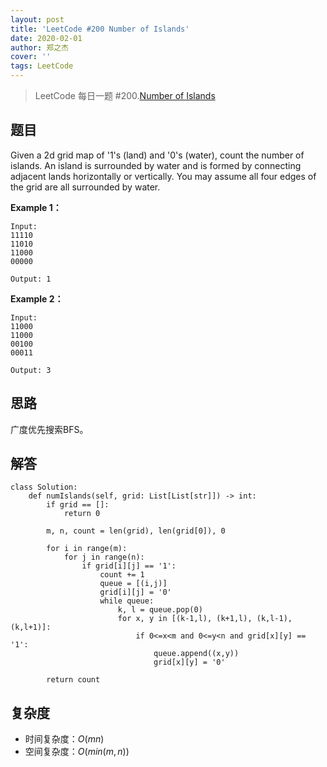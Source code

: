 ```yaml
---
layout: post
title: 'LeetCode #200 Number of Islands'
date: 2020-02-01
author: 郑之杰
cover: ''
tags: LeetCode
---
```


> LeetCode 每日一题 #200.[Number of Islands](https://leetcode-cn.com/problems/number-of-islands/)

## 题目
Given a 2d grid map of '1's (land) and '0's (water), count the number of islands. An island is surrounded by water and is formed by connecting adjacent lands horizontally or vertically. You may assume all four edges of the grid are all surrounded by water.

**Example 1：**
```
Input:
11110
11010
11000
00000

Output: 1
```

**Example 2：**
```
Input:
11000
11000
00100
00011

Output: 3
```

## 思路
广度优先搜索BFS。

## 解答
```
class Solution:
    def numIslands(self, grid: List[List[str]]) -> int:
        if grid == []:
            return 0
            
        m, n, count = len(grid), len(grid[0]), 0

        for i in range(m):
            for j in range(n):
                if grid[i][j] == '1':
                    count += 1
                    queue = [(i,j)]
                    grid[i][j] = '0'
                    while queue:
                        k, l = queue.pop(0)
                        for x, y in [(k-1,l), (k+1,l), (k,l-1), (k,l+1)]:
                            if 0<=x<m and 0<=y<n and grid[x][y] == '1':
                                queue.append((x,y))
                                grid[x][y] = '0'

        return count
```

## 复杂度
- 时间复杂度：$O(mn)$
- 空间复杂度：$O(min(m,n))$